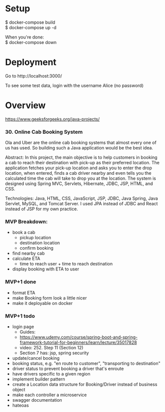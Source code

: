 # Setup

$ docker-compose build  
$ docker-compose up -d

When you're done:  
$ docker-compose down

# Deployment

Go to http://localhost:3000/

To see some test data, login with the username Alice (no password)

# Overview

https://www.geeksforgeeks.org/java-projects/

### 30. Online Cab Booking System 
Ola and Uber are the online cab booking systems that almost every one of us has used. 
So building such a Java application would be the best idea. 

Abstract:
In this project, the main objective is to help customers in booking a cab to reach their destination 
with pick-up as their preferred location. The application fetches your pick-up location and asks you 
to enter the drop location, when entered, finds a cab driver nearby and even tells you the calculated 
time the cab will take to drop you at the location. 
The system is designed using Spring MVC, Servlets, Hibernate, JDBC, JSP, HTML, and CSS. 

Technologies: Java, HTML, CSS, JavaScript, JSP, JDBC, Java Spring, Java Servlet, MySQL, and Tomcat Server.
I used JPA instead of JDBC and React instead of JSP for my own practice.

### MVP Breakdown:
- book a cab
	- pickup location
	- destination location
	- confirm booking
- find nearby cab
- calculate ETA
	- time to reach user + time to reach destination
- display booking with ETA to user

### MVP+1 done
- format ETA 
- make Booking form look a little nicer
- make it deployable on docker
	
### MVP+1 todo
- login page
	- Guides:
	- https://www.udemy.com/course/spring-boot-and-spring-framework-tutorial-for-beginners/learn/lecture/35017828
	- video: 252. Step 11 (Section 12)
	- Section 7 has: jsp, spring security
- update/cancel booking
- booking status, e.g. "en route to customer", "transporting to destination"
- driver status to prevent booking a driver that's enroute
- have drivers specific to a given region
- implement builder pattern
- create a Location data structure for Booking/Driver instead of business object
- make each controller a microservice
- swagger documentation
- hateoas
